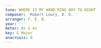 ```yaml
---
tune: WHERE IS MY WAND'RING BOY TO-NIGHT
composer: 'Robert Lowry, D. D. '
arranger: F. E. B.
year: '-'
meter: 6s & 4s
key: G Major
anacrusis: 0
---
```

